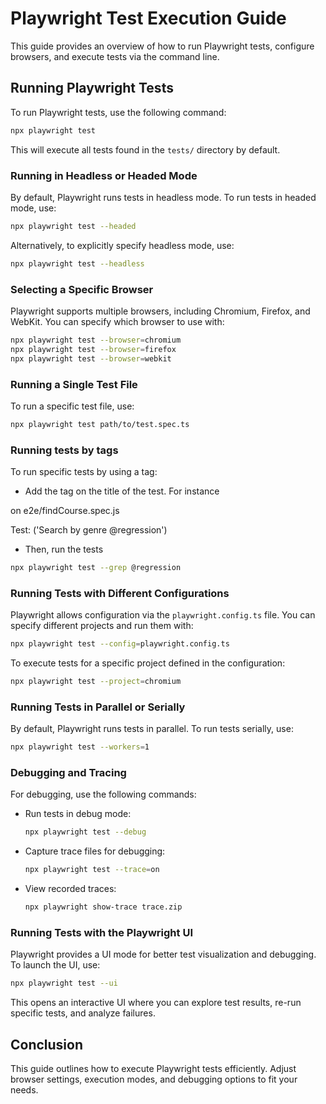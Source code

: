 # Playwright Test Execution Guide

This guide provides an overview of how to run Playwright tests, configure browsers, and execute tests via the command line.

## Running Playwright Tests

To run Playwright tests, use the following command:

```sh
npx playwright test
```

This will execute all tests found in the `tests/` directory by default.

### Running in Headless or Headed Mode

By default, Playwright runs tests in headless mode. To run tests in headed mode, use:

```sh
npx playwright test --headed
```

Alternatively, to explicitly specify headless mode, use:

```sh
npx playwright test --headless
```

### Selecting a Specific Browser

Playwright supports multiple browsers, including Chromium, Firefox, and WebKit. You can specify which browser to use with:

```sh
npx playwright test --browser=chromium
npx playwright test --browser=firefox
npx playwright test --browser=webkit
```

### Running a Single Test File

To run a specific test file, use:

```sh
npx playwright test path/to/test.spec.ts
```

### Running tests by tags
To run specific tests by using a tag:

- Add the tag on the title of the test. For instance

on e2e/findCourse.spec.js

Test: ('Search by genre @regression')

- Then, run the tests

```sh
npx playwright test --grep @regression
```

### Running Tests with Different Configurations

Playwright allows configuration via the `playwright.config.ts` file. You can specify different projects and run them with:

```sh
npx playwright test --config=playwright.config.ts
```

To execute tests for a specific project defined in the configuration:

```sh
npx playwright test --project=chromium
```

### Running Tests in Parallel or Serially

By default, Playwright runs tests in parallel. To run tests serially, use:

```sh
npx playwright test --workers=1
```

### Debugging and Tracing

For debugging, use the following commands:

- Run tests in debug mode:

  ```sh
  npx playwright test --debug
  ```

- Capture trace files for debugging:

  ```sh
  npx playwright test --trace=on
  ```

- View recorded traces:

  ```sh
  npx playwright show-trace trace.zip
  ```

### Running Tests with the Playwright UI

Playwright provides a UI mode for better test visualization and debugging. To launch the UI, use:

```sh
npx playwright test --ui
```

This opens an interactive UI where you can explore test results, re-run specific tests, and analyze failures.

## Conclusion

This guide outlines how to execute Playwright tests efficiently. Adjust browser settings, execution modes, and debugging options to fit your needs.
